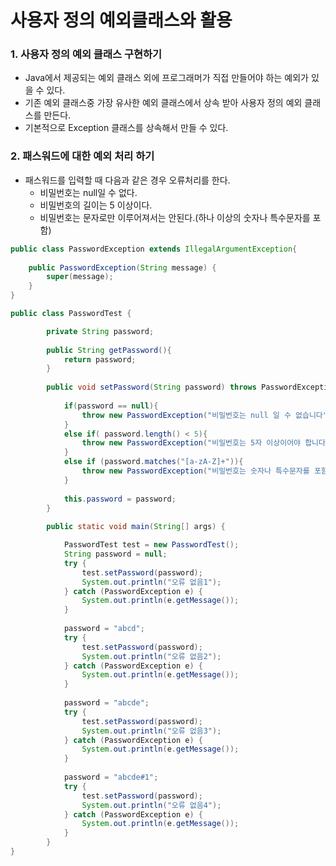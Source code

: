 # 사용자 정의 예외클래스와 활용

### 1. 사용자 정의 예외 클래스 구현하기

- Java에서 제공되는 예외 클래스 외에 프로그래머가 직접 만들어야 하는 예외가 있을 수 있다.
- 기존 예외 클래스중 가장 유사한 예외 클래스에서 상속 받아 사용자 정의 예외 클래스를 만든다.
- 기본적으로 Exception 클래스를 상속해서 만들 수 있다.



### 2. 패스워드에 대한 예외 처리 하기

- 패스워드를 입력할 때 다음과 같은 경우 오류처리를 한다.
  - 비밀번호는 null일 수 없다.
  - 비밀번호의 길이는 5 이상이다.
  - 비밀번호는 문자로만 이루어져서는 안된다.(하나 이상의 숫자나 특수문자를 포함)

```java
public class PasswordException extends IllegalArgumentException{
	
	public PasswordException(String message) {
		super(message);
	}
}
```



```java
public class PasswordTest {

		private String password;
		
		public String getPassword(){
			return password;
		}
		
		public void setPassword(String password) throws PasswordException{
			
			if(password == null){
				throw new PasswordException("비밀번호는 null 일 수 없습니다");
			}
			else if( password.length() < 5){
				throw new PasswordException("비밀번호는 5자 이상이어야 합니다.");
			}
			else if (password.matches("[a-zA-Z]+")){
				throw new PasswordException("비밀번호는 숫자나 특수문자를 포함해야 합니다.");
			}
			
			this.password = password;
		}
		
		public static void main(String[] args) {

			PasswordTest test = new PasswordTest();
			String password = null;
			try {
				test.setPassword(password);
				System.out.println("오류 없음1");
			} catch (PasswordException e) {
				System.out.println(e.getMessage());
			}
			
			password = "abcd";
			try {
				test.setPassword(password);
				System.out.println("오류 없음2");
			} catch (PasswordException e) {
				System.out.println(e.getMessage());
			}
			
			password = "abcde";
			try {
				test.setPassword(password);
				System.out.println("오류 없음3");
			} catch (PasswordException e) {
				System.out.println(e.getMessage());
			}
			
			password = "abcde#1";
			try {
				test.setPassword(password);
				System.out.println("오류 없음4");
			} catch (PasswordException e) {
				System.out.println(e.getMessage());
			}
		}
}
```